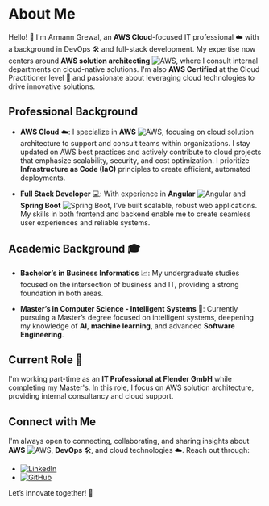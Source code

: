 # About Me

Hello! 👋 I'm Armann Grewal, an **AWS Cloud**-focused IT professional ☁️ with a background in DevOps 🛠️ and full-stack development. My expertise now centers around **AWS solution architecting** ![AWS](https://img.shields.io/badge/AWS-%23FF9900.svg?style=flat&logo=amazon-aws&logoColor=white), where I consult internal departments on cloud-native solutions. I'm also **AWS Certified** at the Cloud Practitioner level 🏅 and passionate about leveraging cloud technologies to drive innovative solutions.

## Professional Background

- **AWS Cloud** ☁️: I specialize in **AWS** ![AWS](https://img.shields.io/badge/AWS-%23FF9900.svg?style=flat&logo=amazon-aws&logoColor=white), focusing on cloud solution architecture to support and consult teams within organizations. I stay updated on AWS best practices and actively contribute to cloud projects that emphasize scalability, security, and cost optimization. I prioritize **Infrastructure as Code (IaC)** principles to create efficient, automated deployments.

- **Full Stack Developer** 💻: With experience in **Angular** ![Angular](https://img.shields.io/badge/Angular-DD0031?style=flat&logo=angular&logoColor=white) and **Spring Boot** ![Spring Boot](https://img.shields.io/badge/Spring%20Boot-6DB33F?style=flat&logo=spring-boot&logoColor=white), I’ve built scalable, robust web applications. My skills in both frontend and backend enable me to create seamless user experiences and reliable systems.

## Academic Background 🎓

- **Bachelor’s in Business Informatics** 📈: My undergraduate studies focused on the intersection of business and IT, providing a strong foundation in both areas.

- **Master’s in Computer Science - Intelligent Systems** 🤖: Currently pursuing a Master’s degree focused on intelligent systems, deepening my knowledge of **AI**, **machine learning**, and advanced **Software Engineering**.

## Current Role 🏢

I'm working part-time as an **IT Professional at Flender GmbH** while completing my Master's. In this role, I focus on AWS solution architecture, providing internal consultancy and cloud support.

## Connect with Me

I'm always open to connecting, collaborating, and sharing insights about **AWS** ![AWS](https://img.shields.io/badge/AWS-%23FF9900.svg?style=flat&logo=amazon-aws&logoColor=white), **DevOps** 🛠️, and cloud technologies ☁️. Reach out through:

- [![LinkedIn](https://img.shields.io/badge/LinkedIn-%230077B5.svg?style=flat&logo=linkedin&logoColor=white)](https://www.linkedin.com/in/armann-grewal-2910a2212/)
- [![GitHub](https://img.shields.io/badge/GitHub-%23121011.svg?style=flat&logo=github&logoColor=white)](https://github.com/ArmannGr)

Let’s innovate together! 🚀
